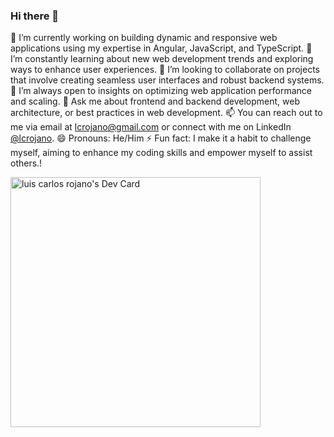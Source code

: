 ### Hi there 👋

🔭 I’m currently working on building dynamic and responsive web applications using my expertise in Angular, JavaScript, and TypeScript.
🌱 I’m constantly learning about new web development trends and exploring ways to enhance user experiences.
👯 I’m looking to collaborate on projects that involve creating seamless user interfaces and robust backend systems.
🤔 I’m always open to insights on optimizing web application performance and scaling.
💬 Ask me about frontend and backend development, web architecture, or best practices in web development.
📫 You can reach out to me via email at lcrojano@gmail.com or connect with me on LinkedIn [@lcrojano](https://www.linkedin.com/in/lcrojano/).
😄 Pronouns: He/Him
⚡ Fun fact: I make it a habit to challenge myself, aiming to enhance my coding skills and empower myself to assist others.!


<a href="https://app.daily.dev/lcrojano"><img src="https://api.daily.dev/devcards/ef43738af0ba445dab63b60726286985.png?r=ds0" width="400" alt="luis carlos rojano's Dev Card"/></a>
